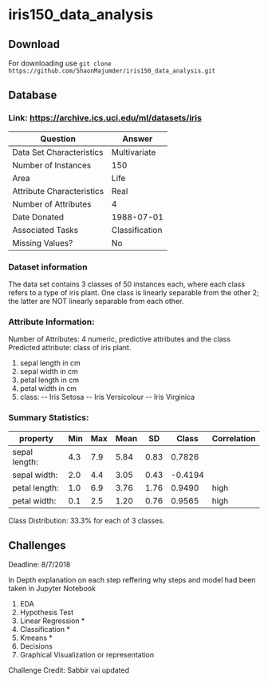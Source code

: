 # iris150_data_analysis 
## Download 
For downloading use 
       `git clone https://github.com/ShaonMajumder/iris150_data_analysis.git` 

## Database
### Link: https://archive.ics.uci.edu/ml/datasets/iris
| Question | Answer |
| ------------ | ------------ |
| Data Set Characteristics | Multivariate |
| Number of Instances | 150 |
| Area | Life |
| Attribute Characteristics | Real |
| Number of Attributes | 4 |
| Date Donated | 1988-07-01 |
| Associated Tasks | Classification |
| Missing Values? | No |



### Dataset information
The data set contains 3 classes of 50 instances each, where each class refers to a type of iris plant. One class is linearly separable from the other 2; the latter are NOT linearly separable from each other. 

### Attribute Information:
Number of Attributes: 4 numeric, predictive attributes and the class
Predicted attribute: class of iris plant. 
1. sepal length in cm 
2. sepal width in cm 
3. petal length in cm 
4. petal width in cm 
5. class: 
-- Iris Setosa 
-- Iris Versicolour 
-- Iris Virginica

### Summary Statistics:
| property | Min | Max | Mean | SD | Class | Correlation |
| -------- | -------- | -------- | -------- | -------- | -------- | -------- |
| sepal length: | 4.3 | 7.9 | 5.84 | 0.83 | 0.7826 | |
| sepal width: | 2.0 | 4.4 | 3.05 | 0.43 | -0.4194 | |
| petal length: | 1.0 | 6.9 | 3.76 | 1.76 | 0.9490 |high |
| petal width: | 0.1 | 2.5 | 1.20 | 0.76 | 0.9565 | high |

   Class Distribution: 33.3% for each of 3 classes.

## Challenges
Deadline: 8/7/2018

In Depth explanation on each step reffering why steps and model had been taken in Jupyter Notebook
1. EDA
2. Hypothesis Test
3. Linear Regression *
4. Classification *
5. Kmeans *
3. Decisions
6. Graphical Visualization or representation

Challenge Credit: Sabbir vai
updated